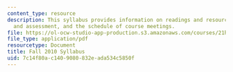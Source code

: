 ```yaml
---
content_type: resource
description: This syllabus provides information on readings and resources, assignments
  and assessment, and the schedule of course meetings.
file: https://ol-ocw-studio-app-production.s3.amazonaws.com/courses/21h-405j-the-ancient-city-spring-2005/7c14f80ac1409080832eada534c5850f_MIT21H_405Js05_syllf10.pdf
file_type: application/pdf
resourcetype: Document
title: Fall 2010 Syllabus
uid: 7c14f80a-c140-9080-832e-ada534c5850f
---
```

